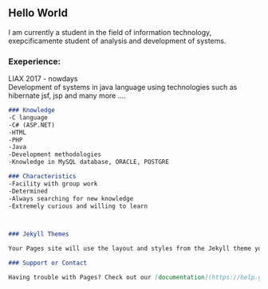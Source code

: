 ## Hello World
I am currently a student in the field of information technology, exepcificamente student of analysis and development of systems.


### Exeperience:
LIAX 2017 - nowdays<br>
Development of systems in java language using technologies such as hibernate jsf, jsp and many more ....

```markdown
### Knowledge
-C language
-C# (ASP.NET)
-HTML
-PHP
-Java
-Development methodologies
-Knowledge in MySQL database, ORACLE, POSTGRE

### Characteristics
-Facility with group work
-Determined
-Always searching for new knowledge
-Extremely curious and willing to learn



### Jekyll Themes

Your Pages site will use the layout and styles from the Jekyll theme you have selected in your [repository settings](https://github.com/Malagutte/malagutte.github.io/settings). The name of this theme is saved in the Jekyll `_config.yml` configuration file.

### Support or Contact

Having trouble with Pages? Check out our [documentation](https://help.github.com/categories/github-pages-basics/) or [contact support](https://github.com/contact) and we’ll help you sort it out.
